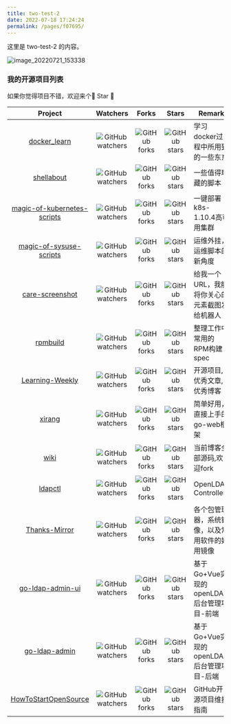 ```yaml
---
title: two-test-2
date: 2022-07-18 17:24:24
permalink: /pages/f07695/
---
```


这里是 two-test-2 的内容。

![image_20220721_153338](https://cdn.staticaly.com/gh/eryajf/tu/main/img/image_20220721_153338.png)

### 我的开源项目列表

如果你觉得项目不错，欢迎来个🤩 Star 🤩

|                           Project                            |                           Watchers                           |                            Forks                             |                            Stars                             | Remark                                         |
| :----------------------------------------------------------: | :----------------------------------------------------------: | :----------------------------------------------------------: | :----------------------------------------------------------: | ---------------------------------------------- |
|    [docker_learn](https://github.com/IDiDidiDiDidi/docker_learn)    | ![GitHub watchers](https://img.shields.io/github/watchers/eryajf/docker_learn.svg?style=social) | ![GitHub forks](https://img.shields.io/github/forks/eryajf/docker_learn.svg?style=social) | ![GitHub stars](https://img.shields.io/github/stars/eryajf/docker_learn.svg?style=social) | 学习docker过程中所用到的一些东东               |
|      [shellabout](https://github.com/IDiDidiDiDidi/shellabout)      | ![GitHub watchers](https://img.shields.io/github/watchers/eryajf/shellabout.svg?style=social) | ![GitHub forks](https://img.shields.io/github/forks/eryajf/shellabout.svg?style=social) | ![GitHub stars](https://img.shields.io/github/stars/eryajf/shellabout.svg?style=social) | 一些值得珍藏的脚本                             |
| [magic-of-kubernetes-scripts](https://github.com/IDiDidiDiDidi/magic-of-kubernetes-scripts) | ![GitHub watchers](https://img.shields.io/github/watchers/eryajf/magic-of-kubernetes-scripts.svg?style=social) | ![GitHub forks](https://img.shields.io/github/forks/eryajf/magic-of-kubernetes-scripts.svg?style=social) | ![GitHub stars](https://img.shields.io/github/stars/eryajf/magic-of-kubernetes-scripts.svg?style=social) | 一键部署k8s-1.10.4高可用集群                   |
| [magic-of-sysuse-scripts](https://github.com/IDiDidiDiDidi/magic-of-sysuse-scripts) | ![GitHub watchers](https://img.shields.io/github/watchers/eryajf/magic-of-sysuse-scripts.svg?style=social) | ![GitHub forks](https://img.shields.io/github/forks/eryajf/magic-of-sysuse-scripts.svg?style=social) | ![GitHub stars](https://img.shields.io/github/stars/eryajf/magic-of-sysuse-scripts.svg?style=social) | 运维外挂，运维脚本的新角度                     |
| [ care-screenshot](https://github.com/IDiDidiDiDidi/care-screenshot) | ![GitHub watchers](https://img.shields.io/github/watchers/eryajf/care-screenshot.svg?style=social) | ![GitHub forks](https://img.shields.io/github/forks/eryajf/care-screenshot.svg?style=social) | ![GitHub stars](https://img.shields.io/github/stars/eryajf/care-screenshot.svg?style=social) | 给我一个URL，我能将你关心的元素截图发给机器人  |
|        [rpmbuild](https://github.com/IDiDidiDiDidi/rpmbuild)        | ![GitHub watchers](https://img.shields.io/github/watchers/eryajf/rpmbuild.svg?style=social) | ![GitHub forks](https://img.shields.io/github/forks/eryajf/rpmbuild.svg?style=social) | ![GitHub stars](https://img.shields.io/github/stars/eryajf/rpmbuild.svg?style=social) | 整理工作中常用的RPM构建spec                    |
| [Learning-Weekly](https://eryajf.github.io/Learning-Weekly/#/) | ![GitHub watchers](https://img.shields.io/github/watchers/eryajf/Learning-Weekly.svg?style=social) | ![GitHub forks](https://img.shields.io/github/forks/eryajf/Learning-Weekly.svg?style=social) | ![GitHub stars](https://img.shields.io/github/stars/eryajf/Learning-Weekly.svg?style=social) | 开源项目,优秀文章,优秀博客                     |
|          [xirang](https://github.com/IDiDidiDiDidi/xirang)          | ![GitHub watchers](https://img.shields.io/github/watchers/eryajf/xirang.svg?style=social) | ![GitHub forks](https://img.shields.io/github/forks/eryajf/xirang.svg?style=social) | ![GitHub stars](https://img.shields.io/github/stars/eryajf/xirang.svg?style=social) | 简单好用，直接上手的go-web框架                 |
|      [wiki](https://github.com/IDiDidiDiDidi/eryajf.github.io)      | ![GitHub watchers](https://img.shields.io/github/watchers/eryajf/eryajf.github.io.svg?style=social) | ![GitHub forks](https://img.shields.io/github/forks/eryajf/eryajf.github.io.svg?style=social) | ![GitHub stars](https://img.shields.io/github/stars/eryajf/eryajf.github.io.svg?style=social) | 当前博客全部源码,欢迎fork                      |
|         [ldapctl](https://github.com/IDiDidiDiDidi/ldapctl)         | ![GitHub watchers](https://img.shields.io/github/watchers/eryajf/ldapctl.svg?style=social) | ![GitHub forks](https://img.shields.io/github/forks/eryajf/ldapctl.svg?style=social) | ![GitHub stars](https://img.shields.io/github/stars/eryajf/ldapctl.svg?style=social) | OpenLDAP Controller                            |
|   [Thanks-Mirror](https://github.com/IDiDidiDiDidi/Thanks-Mirror)   | ![GitHub watchers](https://img.shields.io/github/watchers/eryajf/Thanks-Mirror.svg?style=social) | ![GitHub forks](https://img.shields.io/github/forks/eryajf/Thanks-Mirror.svg?style=social) | ![GitHub stars](https://img.shields.io/github/stars/eryajf/Thanks-Mirror.svg?style=social) | 各个包管理器，系统镜像，以及常用软件的好用镜像 |
| [go-ldap-admin-ui](https://github.com/IDiDidiDiDidi/go-ldap-admin-ui) | ![GitHub watchers](https://img.shields.io/github/watchers/eryajf/go-ldap-admin-ui.svg?style=social) | ![GitHub forks](https://img.shields.io/github/forks/eryajf/go-ldap-admin-ui.svg?style=social) | ![GitHub stars](https://img.shields.io/github/stars/eryajf/go-ldap-admin-ui.svg?style=social) | 基于Go+Vue实现的openLDAP后台管理项目-前端      |
| [go-ldap-admin](https://github.com/IDiDidiDiDidi/go-ldap-admin) | ![GitHub watchers](https://img.shields.io/github/watchers/eryajf/go-ldap-admin.svg?style=social) | ![GitHub forks](https://img.shields.io/github/forks/eryajf/go-ldap-admin.svg?style=social) | ![GitHub stars](https://img.shields.io/github/stars/eryajf/go-ldap-admin.svg?style=social) | 基于Go+Vue实现的openLDAP后台管理项目-后端      |
| [HowToStartOpenSource](https://github.com/IDiDidiDiDidi/HowToStartOpenSource) | ![GitHub watchers](https://img.shields.io/github/watchers/eryajf/HowToStartOpenSource.svg?style=social) | ![GitHub forks](https://img.shields.io/github/forks/eryajf/HowToStartOpenSource.svg?style=social) | ![GitHub stars](https://img.shields.io/github/stars/eryajf/HowToStartOpenSource.svg?style=social) | GitHub开源项目维护指南      |
